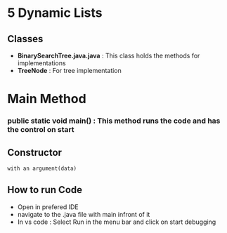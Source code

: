 # 5 Dynamic Lists


## Classes
- **BinarySearchTree.java.java** : This class holds the methods for implementations 
- **TreeNode** : For tree implementation

# Main Method
### public static void main() : This method runs the code and has the control on start

## Constructor 
    with an argument(data)


## How to run Code
-   Open in prefered IDE
-   navigate to the .java file with main infront of it
-   In vs code : Select Run in the menu bar and click on start debugging